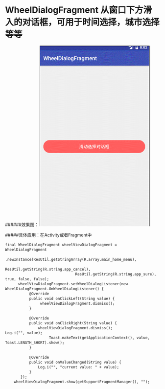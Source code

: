 # WheelDialogFragment 从窗口下方滑入的对话框，可用于时间选择，城市选择等等
######效果图：
![image](https://github.com/GitPhoenix/WheelDialogFragment/blob/master/screen/wheelDialog.gif)

#####具体应用：在Activity或者Fragment中
```
final WheelDialogFragment wheelViewDialogFragment = WheelDialogFragment
             .newInstance(ResUtil.getStringArray(R.array.main_home_menu),
                                ResUtil.getString(R.string.app_cancel),
                                ResUtil.getString(R.string.app_sure), true, false, false);
      wheelViewDialogFragment.setWheelDialogListener(new WheelDialogFragment.OnWheelDialogListener() {
           @Override
           public void onClickLeft(String value) {
                wheelViewDialogFragment.dismiss();
           }

           @Override
           public void onClickRight(String value) {
               wheelViewDialogFragment.dismiss();                        Log.i("", value);
                    Toast.makeText(getApplicationContext(), value, Toast.LENGTH_SHORT).show();
           }

           @Override
           public void onValueChanged(String value) {
               Log.i("", "current value: " + value);
           }
       });
    wheelViewDialogFragment.show(getSupportFragmentManager(), "");
```
